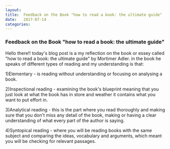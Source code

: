 ```yaml
---
layout: 
title:  Feedback on the Book "how to read a book: the ultimate guide"
date:   2017-07-14 
categories:
---
```


### Feedback on the Book "how to read a book: the ultimate guide"

Hello there!! today's blog post is a my reflection on the book or essey called "how to read a book: the ultimate guide" by Mortimer Adler.
in the book he speaks of different types of reading and my understanding is that:

1)Elementary - is reading without understanding or focusing on analysing a book.


2)Inspectional reading - examining the book's blueprint meaning that you just look at what the book has in store and weather it contains what you want to put effort in.

3)Analytical reading - this is the part where you read thoroughly and making sure that you don't miss any detail of the book, making or having a clear understanding of what every part of the author is saying.

4)Syntopical reading - where you will be reading books with the same subject and comparing the ideas, vocabulary and arguments, which meant you will be checking for relevant passages.

